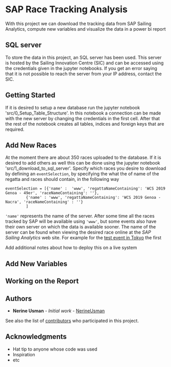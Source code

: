 # SAP Race Tracking Analysis

With this project we can download the tracking data from SAP Sailing Analytics, compute new variables and visualize the data in a power bi report

## SQL server
To store the data in this project, an SQL server has been used. This server is hosted by the Sailing Innovation Centre (SIC) and can be accessed using the credentials given in the jupyter notebooks. If you get an error saying that it is not possible to reach the server from your IP address, contact the SIC.


## Getting Started
If it is desired to setup a new database run the jupyter notebook 'src/0_Setup_Table_Structure'. In this notebook a connection can be made with the new server by changing the credentials in the first cell. After that the rest of the notebook creates all tables, indices and foreign keys that are required.



## Add New Races
At the moment there are about 350 races uploaded to the database. If it is desired to add others as well this can be done using the jupyter notebook 'src/1_download_to_sql_server'. Specify which races you desire to download by defining an `eventSelection`, by specifying the what the of name of the regatta and races should contain, in the following way

```
eventSelection = [{'name' :  'www', 'regattaNameContaining': 'WCS 2019 Genoa - 49er', 'raceNameContaining': ''},
         {'name' : 'www', 'regattaNameContaining': 'WCS 2019 Genoa - Nacra', 'raceNameContaining' : ''}
         ]
```
`'name'` represents the name of the server. After some time all the races tracked by SAP will be available using `'www'`, but some events also have their own server on which the data is available sooner. The name of the server can be found when viewing the desired race online at the *SAP Sailing Analytics* web site. For example for the [test event in Tokyo](https://tokyo2019.sapsailing.com/gwt/Home.html#/regatta/races/:eventId=6389fb9d-12e1-47ef-9831-ddab8cf9598f&regattaId=Tokyo%202019%20-%2049er%20FX) the first






Add additional notes about how to deploy this on a live system

## Add New Variables


## Working on the Report



## Authors

* **Nerine Usman** - *Initial work* - [NerineUsman](https://github.com/NerineUsman)

See also the list of [contributors](https://github.com/your/project/contributors) who participated in this project.


## Acknowledgments

* Hat tip to anyone whose code was used
* Inspiration
* etc
